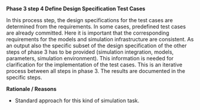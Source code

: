 **Phase 3 step 4 Define Design Specification Test Cases**

In this process step, the design specifications for the test cases are determined from the requirements. In some cases, predefined test cases are already committed. Here it is important that the corresponding requirements for the models and simulation infrastructure are consistent.
As an output also the specific subset of the design specification of the other steps of phase 3 has to be provided (simulation integration, models, parameters, simulation environment). This information is needed for clarification for the implementation of the test cases. This is an iterative process between all steps in phase 3. The results are documented in the specific steps.


**Rationale / Reasons**
- Standard approach for this kind of simulation task.
